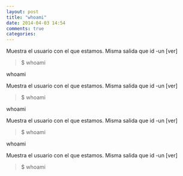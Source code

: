 ```yaml
---
layout: post
title: "whoami"
date: 2014-04-03 14:54
comments: true
categories: 
---
```

Muestra el usuario con el que estamos. Misma salida que id -un [ver]

>$ whoami

whoami

Muestra el usuario con el que estamos. Misma salida que id -un [ver]

>$ whoami

whoami

Muestra el usuario con el que estamos. Misma salida que id -un [ver]

>$ whoami

whoami

Muestra el usuario con el que estamos. Misma salida que id -un [ver]

>$ whoami

